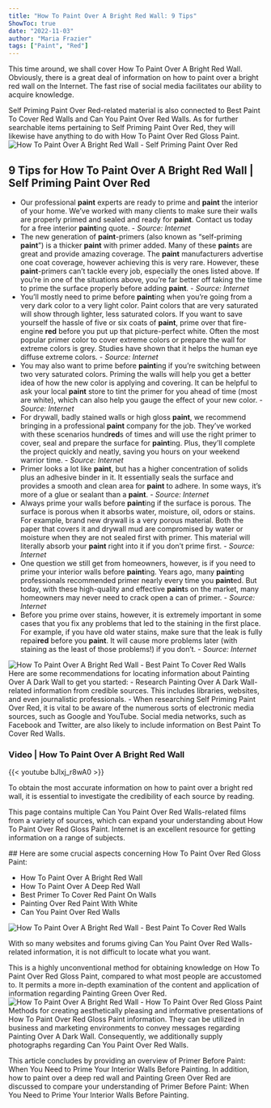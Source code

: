 ```yaml
---
title: "How To Paint Over A Bright Red Wall: 9 Tips"
ShowToc: true 
date: "2022-11-03"
author: "Maria Frazier" 
tags: ["Paint", "Red"]
---
```


	
This time around, we shall cover How To Paint Over A Bright Red Wall. Obviously, there is a great deal of information on how to paint over a bright red wall on the Internet. The fast rise of social media facilitates our ability to acquire knowledge.

Self Priming Paint Over Red-related material is also connected to Best Paint To Cover Red Walls and Can You Paint Over Red Walls. As for further searchable items pertaining to Self Priming Paint Over Red, they will likewise have anything to do with How To Paint Over Red Gloss Paint.
<img loading="lazy" src="https://www.lushome.com/wp-content/uploads/2013/11/modern-interior-decorating-color-schemes-yellow-color-20.jpg" onerror="this.onerror=null;this.src='https://blogger.googleusercontent.com/img/a/AVvXsEhe7F7TRXHtjiKvHb5vS7DmnxvpHiDyoYyYvm1nHB3Qp2_w3BnM6A2eq4v7FYxCC9bfZt3a9vIMtAYEKUiaDQbHMg-ViyGmRIj39MLp0bGFfgfYw1Dc9q_H-T0wiTm3l0Uq42dETrN9eC8aGJ9_IORZsxST1AcLR7np1koOfcc7tnHa4S8Mwz_xD9d0=s16000';" alt="How To Paint Over A Bright Red Wall - Self Priming Paint Over Red" >

## 9 Tips for How To Paint Over A Bright Red Wall | Self Priming Paint Over Red
-   Our professional **paint** experts are ready to prime and **paint** the interior of your home. We’ve worked with many clients to make sure their walls are properly primed and sealed and ready for **paint**. Contact us today for a free interior **paint**ing quote. - <cite>Source: Internet</cite>
-   The new generation of **paint**-primers (also known as “self-priming **paint**”) is a thicker **paint** with primer added. Many of these **paint**s are great and provide amazing coverage. The **paint** manufacturers advertise one coat coverage, however achieving this is very rare. However, these **paint**-primers can’t tackle every job, especially the ones listed above. If you’re in one of the situations above, you’re far better off taking the time to prime the surface properly before adding **paint**. - <cite>Source: Internet</cite>
-   You’ll mostly need to prime before **paint**ing when you’re going from a very dark color to a very light color. Paint colors that are very saturated will show through lighter, less saturated colors. If you want to save yourself the hassle of five or six coats of **paint**, prime over that fire-engine **red** before you put up that picture-perfect white. Often the most popular primer color to cover extreme colors or prepare the wall for extreme colors is grey. Studies have shown that it helps the human eye diffuse extreme colors. - <cite>Source: Internet</cite>
-   You may also want to prime before **paint**ing if you’re switching between two very saturated colors. Priming the walls will help you get a better idea of how the new color is applying and covering. It can be helpful to ask your local **paint** store to tint the primer for you ahead of time (most are white), which can also help you gauge the effect of your new color. - <cite>Source: Internet</cite>
-   For drywall, badly stained walls or high gloss **paint**, we recommend bringing in a professional **paint** company for the job. They’ve worked with these scenarios hund**red**s of times and will use the right primer to cover, seal and prepare the surface for **paint**ing. Plus, they’ll complete the project quickly and neatly, saving you hours on your weekend warrior time. - <cite>Source: Internet</cite>
-   Primer looks a lot like **paint**, but has a higher concentration of solids plus an adhesive binder in it. It essentially seals the surface and provides a smooth and clean area for **paint** to adhere. In some ways, it’s more of a glue or sealant than a **paint**. - <cite>Source: Internet</cite>
-   Always prime your walls before **paint**ing if the surface is porous. The surface is porous when it absorbs water, moisture, oil, odors or stains. For example, brand new drywall is a very porous material. Both the paper that covers it and drywall mud are compromised by water or moisture when they are not sealed first with primer. This material will literally absorb your **paint** right into it if you don’t prime first. - <cite>Source: Internet</cite>
-   One question we still get from homeowners, however, is if you need to prime your interior walls before **paint**ing. Years ago, many **paint**ing professionals recommended primer nearly every time you **paint**ed. But today, with these high-quality and effective **paint**s on the market, many homeowners may never need to crack open a can of primer. - <cite>Source: Internet</cite>
-   Before you prime over stains, however, it is extremely important in some cases that you fix any problems that led to the staining in the first place. For example, if you have old water stains, make sure that the leak is fully repai**red** before you **paint**. It will cause more problems later (with staining as the least of those problems!) if you don’t. - <cite>Source: Internet</cite>


<img loading="lazy" src="http://shamrockroseaussies.com/yahoo_site_admin/assets/images/DSC_0782.124232546_std.JPG" onerror="this.onerror=null;this.src='https://blogger.googleusercontent.com/img/a/AVvXsEhe7F7TRXHtjiKvHb5vS7DmnxvpHiDyoYyYvm1nHB3Qp2_w3BnM6A2eq4v7FYxCC9bfZt3a9vIMtAYEKUiaDQbHMg-ViyGmRIj39MLp0bGFfgfYw1Dc9q_H-T0wiTm3l0Uq42dETrN9eC8aGJ9_IORZsxST1AcLR7np1koOfcc7tnHa4S8Mwz_xD9d0=s16000';" alt="How To Paint Over A Bright Red Wall - Best Paint To Cover Red Walls" >
Here are some recommendations for locating information about Painting Over A Dark Wall to get you started:
- Research Painting Over A Dark Wall-related information from credible sources. This includes libraries, websites, and even journalistic professionals.
- When researching Self Priming Paint Over Red, it is vital to be aware of the numerous sorts of electronic media sources, such as Google and YouTube. Social media networks, such as Facebook and Twitter, are also likely to include information on Best Paint To Cover Red Walls.

### Video | How To Paint Over A Bright Red Wall
{{< youtube bJlxj_r8wA0 >}} 

To obtain the most accurate information on how to paint over a bright red wall, it is essential to investigate the credibility of each source by reading.

This page contains multiple Can You Paint Over Red Walls-related films from a variety of sources, which can expand your understanding about How To Paint Over Red Gloss Paint. Internet is an excellent resource for getting information on a range of subjects.
<script async="async" data-cfasync="false" src="//normallydemandedalter.com/fe63df3c5408708b15d8dc3d9b206b31/invoke.js"></script>
<div id="container-fe63df3c5408708b15d8dc3d9b206b31"></div>
## Here are some crucial aspects concerning How To Paint Over Red Gloss Paint:

- How To Paint Over A Bright Red Wall
- How To Paint Over A Deep Red Wall
- Best Primer To Cover Red Paint On Walls
- Painting Over Red Paint With White
- Can You Paint Over Red Walls

 <img loading="lazy" src="http://www.decor4all.com/wp-content/uploads/2013/06/modern-bathroom-decor-ideas-nautical-theme-28.jpg" onerror="this.onerror=null;this.src='https://blogger.googleusercontent.com/img/a/AVvXsEhe7F7TRXHtjiKvHb5vS7DmnxvpHiDyoYyYvm1nHB3Qp2_w3BnM6A2eq4v7FYxCC9bfZt3a9vIMtAYEKUiaDQbHMg-ViyGmRIj39MLp0bGFfgfYw1Dc9q_H-T0wiTm3l0Uq42dETrN9eC8aGJ9_IORZsxST1AcLR7np1koOfcc7tnHa4S8Mwz_xD9d0=s16000';" alt="How To Paint Over A Bright Red Wall - Best Paint To Cover Red Walls" >

With so many websites and forums giving Can You Paint Over Red Walls-related information, it is not difficult to locate what you want.

This is a highly unconventional method for obtaining knowledge on How To Paint Over Red Gloss Paint, compared to what most people are accustomed to. It permits a more in-depth examination of the content and application of information regarding Painting Green Over Red.
<img loading="lazy" src="http://shamrockroseaussies.com/yahoo_site_admin/assets/images/DSC_0955.13110419_std.jpg" onerror="this.onerror=null;this.src='https://blogger.googleusercontent.com/img/a/AVvXsEhe7F7TRXHtjiKvHb5vS7DmnxvpHiDyoYyYvm1nHB3Qp2_w3BnM6A2eq4v7FYxCC9bfZt3a9vIMtAYEKUiaDQbHMg-ViyGmRIj39MLp0bGFfgfYw1Dc9q_H-T0wiTm3l0Uq42dETrN9eC8aGJ9_IORZsxST1AcLR7np1koOfcc7tnHa4S8Mwz_xD9d0=s16000';" alt="How To Paint Over A Bright Red Wall - How To Paint Over Red Gloss Paint" >
Methods for creating aesthetically pleasing and informative presentations of How To Paint Over Red Gloss Paint information. They can be utilized in business and marketing environments to convey messages regarding Painting Over A Dark Wall. Consequently, we additionally supply photographs regarding Can You Paint Over Red Walls.

This article concludes by providing an overview of Primer Before Paint: When You Need to Prime Your Interior Walls Before Painting. In addition, how to paint over a deep red wall and Painting Green Over Red are discussed to compare your understanding of Primer Before Paint: When You Need to Prime Your Interior Walls Before Painting.
	
	

